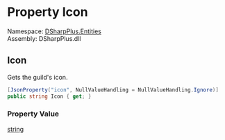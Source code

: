 # Property Icon

Namespace: [DSharpPlus.Entities](DSharpPlus.Entities.md)  
Assembly: DSharpPlus.dll

## <a id="DSharpPlus_Entities_DiscordGuildPreview_Icon"></a>Icon

Gets the guild's icon.

```csharp
[JsonProperty("icon", NullValueHandling = NullValueHandling.Ignore)]
public string Icon { get; }
```

### Property Value

[string](https://learn.microsoft.com/dotnet/api/system.string)


